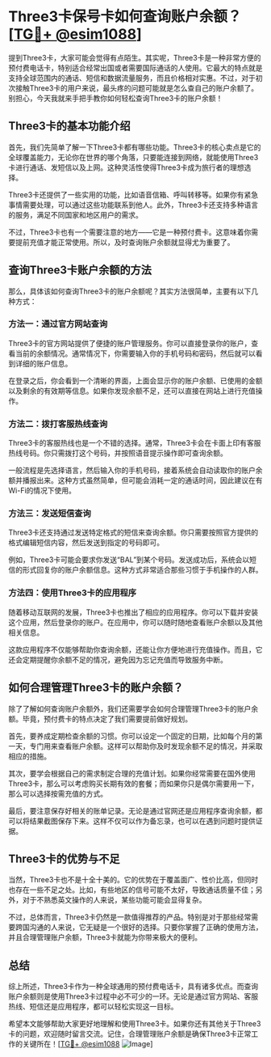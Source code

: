# Three3卡保号卡如何查询账户余额？[[TG💪+ @esim1088](https://t.me/s/esim1088)]

提到Three3卡，大家可能会觉得有点陌生。其实呢，Three3卡是一种非常方便的预付费电话卡，特别适合经常出国或者需要国际通话的人使用。它最大的特点就是支持全球范围内的通话、短信和数据流量服务，而且价格相对实惠。不过，对于初次接触Three3卡的用户来说，最头疼的问题可能就是怎么查自己的账户余额了。别担心，今天我就来手把手教你如何轻松查询Three3卡的账户余额！

## Three3卡的基本功能介绍

首先，我们先简单了解一下Three3卡都有哪些功能。Three3卡的核心卖点是它的全球覆盖能力，无论你在世界的哪个角落，只要能连接到网络，就能使用Three3卡进行通话、发短信以及上网。这种灵活性使得Three3卡成为旅行者的理想选择。

Three3卡还提供了一些实用的功能，比如语音信箱、呼叫转移等。如果你有紧急事情需要处理，可以通过这些功能联系到他人。此外，Three3卡还支持多种语言的服务，满足不同国家和地区用户的需求。

不过，Three3卡也有一个需要注意的地方——它是一种预付费卡。这意味着你需要提前充值才能正常使用。所以，及时查询账户余额就显得尤为重要了。

## 查询Three3卡账户余额的方法

那么，具体该如何查询Three3卡的账户余额呢？其实方法很简单，主要有以下几种方式：

### 方法一：通过官方网站查询

Three3卡的官方网站提供了便捷的账户管理服务。你可以直接登录你的账户，查看当前的余额情况。通常情况下，你需要输入你的手机号码和密码，然后就可以看到详细的账户信息。

在登录之后，你会看到一个清晰的界面，上面会显示你的账户余额、已使用的金额以及剩余的有效期等信息。如果你发现余额不足，还可以直接在网站上进行充值操作。

### 方法二：拨打客服热线查询

Three3卡的客服热线也是一个不错的选择。通常，Three3卡会在卡面上印有客服热线号码。你只需拨打这个号码，并按照语音提示操作即可查询余额。

一般流程是先选择语言，然后输入你的手机号码，接着系统会自动读取你的账户余额并播报出来。这种方式虽然简单，但可能会消耗一定的通话时间，因此建议在有Wi-Fi的情况下使用。

### 方法三：发送短信查询

Three3卡还支持通过发送特定格式的短信来查询余额。你只需要按照官方提供的格式编辑短信内容，然后发送到指定的号码即可。

例如，Three3卡可能会要求你发送“BAL”到某个号码。发送成功后，系统会以短信的形式回复你的账户余额信息。这种方式非常适合那些习惯于手机操作的人群。

### 方法四：使用Three3卡的应用程序

随着移动互联网的发展，Three3卡也推出了相应的应用程序。你可以下载并安装这个应用，然后登录你的账户。在应用中，你可以随时随地查看账户余额以及其他相关信息。

这款应用程序不仅能够帮助你查询余额，还能让你方便地进行充值操作。而且，它还会定期提醒你余额不足的情况，避免因为忘记充值而导致服务中断。

## 如何合理管理Three3卡的账户余额？

除了了解如何查询账户余额外，我们还需要学会如何合理管理Three3卡的账户余额。毕竟，预付费卡的特点决定了我们需要提前做好规划。

首先，要养成定期检查余额的习惯。你可以设定一个固定的日期，比如每个月的第一天，专门用来查看账户余额。这样可以帮助你及时发现余额不足的情况，并采取相应的措施。

其次，要学会根据自己的需求制定合理的充值计划。如果你经常需要在国外使用Three3卡，那么可以考虑购买长期有效的套餐；而如果你只是偶尔需要用一下，那么可以选择按需充值的方式。

最后，要注意保存好相关的账单记录。无论是通过官网还是应用程序查询余额，都可以将结果截图保存下来。这样不仅可以作为备忘录，也可以在遇到问题时提供证据。

## Three3卡的优势与不足

当然，Three3卡也不是十全十美的。它的优势在于覆盖面广、性价比高，但同时也存在一些不足之处。比如，有些地区的信号可能不太好，导致通话质量不佳；另外，对于不熟悉英文操作的人来说，某些功能可能会显得复杂。

不过，总体而言，Three3卡仍然是一款值得推荐的产品。特别是对于那些经常需要跨国沟通的人来说，它无疑是一个很好的选择。只要你掌握了正确的使用方法，并且合理管理账户余额，Three3卡就能为你带来极大的便利。

## 总结

综上所述，Three3卡作为一种全球通用的预付费电话卡，具有诸多优点。而查询账户余额则是使用Three3卡过程中必不可少的一环。无论是通过官方网站、客服热线、短信还是应用程序，都可以轻松实现这一目标。

希望本文能够帮助大家更好地理解和使用Three3卡。如果你还有其他关于Three3卡的问题，欢迎随时留言交流。记住，合理管理账户余额是确保Three3卡正常工作的关键所在！[[TG💪+ @esim1088](https://t.me/s/esim1088) ![Image](https://i.postimg.cc/4NQfJmqS/Snipaste-2025-05-13-00-14-12.png)]